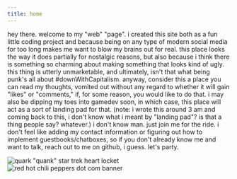 ```yaml
---
title: home
---
```

hey there. welcome to my "web" "page". i created
this site both as a fun little coding project and because being on any
type of modern social media for too long makes me want to
blow my brains out for real. this place looks the way it does
partially for nostalgic reasons, but also because i think there
is something so charming about making something that looks kind of
ugly. this thing is utterly unmarketable, and ultimately, isn't that what being
punk's all about #downWithCapitalism. anyway,
consider this a place you can read my thoughts, vomited out without
any regard to whether it will gain "likes" or "comments," if, for
some reason, you would like to do that.
i may also be dipping my toes into gamedev soon, in which case, this place will
act as a sort of landing pad for that. (note: i wrote this around 3 am
and coming back to this, i don't know what i meant by "landing pad"?
is that a thing people say? whatever.) i don't know man. just join me for the ride.
i don't feel like adding my contact information or
figuring out how to implement guestbooks/chatboxes, so if you don't already
know me and want to talk, reach out to me on github, i guess.
let's party.  

![quark "quank" star trek heart locket](/img/quank.gif "quank")  
![red hot chili peppers dot com banner](/img/pepperbanner.gif "do people still listen to rhcp")

